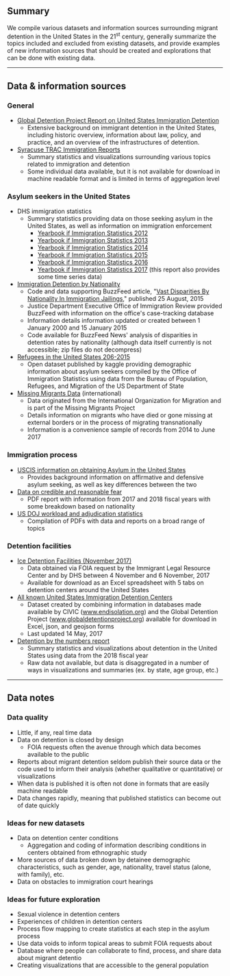 ## Summary
We compile various datasets and information sources surrounding migrant detention in the United States in the 21<sup>st</sup> century, generally summarize the topics included and excluded from existing datasets, and provide examples of new information sources that should be created and explorations that can be done with existing data.

---

## Data & information sources
### General
* [Global Detention Project Report on United States Immigration Detention](https://www.globaldetentionproject.org/countries/americas/united-states)
    * Extensive background on immigrant detention in the United States, including historic overview, information about law, policy, and practice, and an overview of the infrastructures of detention.
* [Syracuse TRAC Immigration Reports](https://trac.syr.edu/phptools/reports/reports.php?layer=immigration&report_type=report)
    * Summary statistics and visualizations surrounding various topics related to immigration and detention
    * Some individual data available, but it is not available for download in machine readable format and is limited in terms of aggregation level
### Asylum seekers in the United States
* DHS immigration statistics
    * Summary statistics providing data on those seeking asylum in the United States, as well as information on immigration enforcement 
        * [Yearbook if Immigration Statistics 2012](https://www.dhs.gov/immigration-statistics/yearbook/2012)
        * [Yearbook if Immigration Statistics 2013](https://www.dhs.gov/immigration-statistics/yearbook/2013)
        * [Yearbook if Immigration Statistics 2014](https://www.dhs.gov/immigration-statistics/yearbook/2014)
        * [Yearbook if Immigration Statistics 2015](https://www.dhs.gov/immigration-statistics/yearbook/2015)
        * [Yearbook if Immigration Statistics 2016](https://www.dhs.gov/immigration-statistics/yearbook/2016)
        * [Yearbook if Immigration Statistics 2017](https://www.dhs.gov/immigration-statistics/yearbook/2017) (this report also provides some time series data)
* [Immigration Detention by Nationality](https://github.com/BuzzFeedNews/2015-08-immigrant-detention/)
    * Code and data supporting BuzzFeed article, "[Vast Disparities By Nationality In Immigration Jailings](https://www.buzzfeednews.com/article/davidnoriega/vast-disparities-by-nationality-in-immigration-jailings)," published 25 August, 2015
    * Justice Department Executive Office of Immigration Review provided BuzzFeed with information on the office's case-tracking database
    * Information details information updated or created between 1 January 2000 and 15 January 2015
    * Code available for BuzzFeed News' analysis of disparities in detention rates by nationality (although data itself currently is not accessible; zip files do not decompress)
* [Refugees in the United States 206-2015](https://www.kaggle.com/dhs/refugee-report)
    * Open dataset published by kaggle providing demographic information about asylum seekers compiled by the Office of Immigration Statistics using data from the Bureau of Population, Refugees, and Migration of the US Department of State
* [Missing Migrants Data](https://www.kaggle.com/jmataya/missingmigrants) (international)
    * Data originated from the International Organization for Migration and is part of the Missing Migrants Project
    * Details information on migrants who have died or gone missing at external borders or in the process of migrating transnationally
    * Information is a convenience sample of records from 2014 to June 2017
### Immigration process
* [USCIS information on obtaining Asylum in the United States](https://www.uscis.gov/humanitarian/refugees-asylum/asylum/obtaining-asylum-united-states)
    * Provides background information on affirmative and defensive asylum seeking, as well as key differences between the two
* [Data on credible and reasonable fear](https://www.uscis.gov/sites/default/files/USCIS/Outreach/PED_CFandRFstats09302018.pdf)
    * PDF report with information from 2017 and 2018 fiscal years with some breakdown based on nationality
* [US DOJ workload and adjudication statistics](https://www.justice.gov/eoir/workload-and-adjudication-statistics)
    * Compilation of PDFs with data and reports on a broad range of topics
### Detention facilities
* [Ice Detention Facilities (November 2017)](https://immigrantjustice.org/ice-detention-facilities-november-2017)
    * Data obtained via FOIA request by the Immigrant Legal Resource Center and by DHS between 4 November and 6 November, 2017
    * Available for download as an Excel spreadsheet with 5 tabs on detention centers around the United States
* [All known United States Immigration Detention Centers](https://github.com/nsriv/US-Immigration-Detention-Centers)
    * Dataset created by combining information in databases made available by CIVIC (www.endisolation.org) and the Global Detention Project (www.globaldetentionproject.org) available for download in Excel, json, and geojson forms
    * Last updated 14 May, 2017
* [Detention by the numbers report](https://www.freedomforimmigrants.org/detention-statistics)
    * Summary statistics and visualizations about detention in the United States using data from the 2018 fiscal year
    * Raw data not available, but data is disaggregated in a number of ways in visualizations and summaries (ex. by state, age group, etc.)

---

## Data notes
### Data quality
* Little, if any, real time data
* Data on detention is closed by design
    * FOIA requests often the avenue through which data becomes available to the public
* Reports about migrant detention seldom publish their source data or the code used to inform their analysis (whether qualitative or quantitative) or visualizations
* When data is published it is often not done in formats that are easily machine readable
* Data changes rapidly, meaning that published statistics can become out of date quickly
### Ideas for new datasets
* Data on detention center conditions
    * Aggregation and coding of information describing conditions in centers obtained from ethnographic study
* More sources of data broken down by detainee demographic characteristics, such as gender, age, nationality, travel status (alone, with family), etc.
* Data on obstacles to immigration court hearings
### Ideas for future exploration
* Sexual violence in detention centers
* Experiences of children in detention centers
* Process flow mapping to create statistics at each step in the asylum process
* Use data voids to inform topical areas to submit FOIA requests about
* Database where people can collaborate to find, process, and share data about migrant detentio
* Creating visualizations that are accessible to the general population
